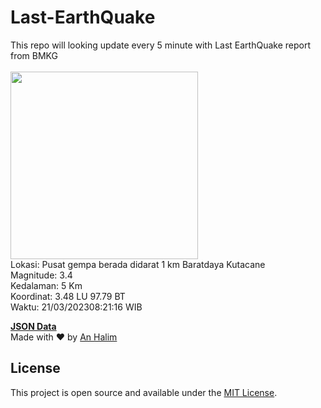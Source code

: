 # Last-EarthQuake
This repo will looking update every 5 minute with Last EarthQuake report from BMKG
<br>
<br>
<img src="https://ews.bmkg.go.id/TEWS/data/20230321082116.mmi.jpg?028062mt80xy5oml2irl72n" width="300"/>
<br>
Lokasi: Pusat gempa berada didarat 1 km Baratdaya Kutacane <br>
Magnitude: 3.4 <br>
Kedalaman: 5 Km <br>
Koordinat: 3.48 LU 97.79 BT <br>
Waktu: 21/03/202308:21:16 WIB <br>

<a href="./data/data.json">**JSON Data**</a>
<br>
Made with ❤️ by <a href="https://github.com/an-halim">An Halim</a>
## License

This project is open source and available under the [MIT License](LICENSE).
